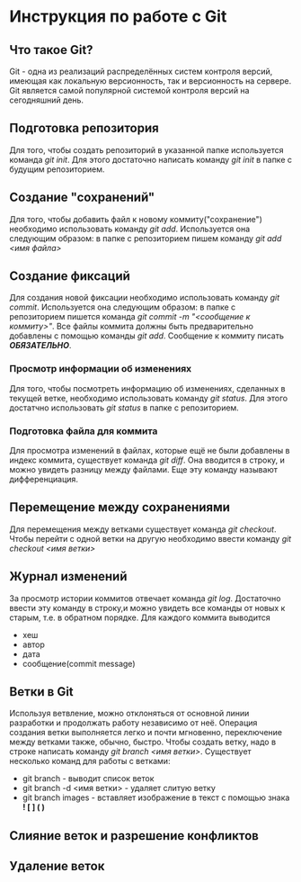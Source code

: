 # Инструкция по работе с Git

## Что такое Git?

Git - одна из реализаций распределённых систем контроля версий, имеющая как локальную версионность, так и версионность на сервере. Git является самой популярной системой контроля версий на сегодняшний день.

## Подготовка репозитория

Для того, чтобы создать репозиторий в указанной папке используется команда *git init*. Для этого достаточно написать команду *git init* в папке с будущим репозиторием.

## Создание "сохранений"

Для того, чтобы добавить файл к новому коммиту("сохранение") необходимо использовать команду *git add*. Используется она следующим образом: в папке с репозиторием пишем команду *git add <имя файла>*

## Создание фиксаций

Для создания новой фиксации необходимо использовать команду *git commit*. Используется она следующим образом: в папке с репозиторием пишется команда *git commit -m "<сообщение к коммиту>"*. Все файлы коммита должны быть предварительно добавлены с помощью команды *git add*. Сообщение к коммиту писать ***ОБЯЗАТЕЛЬНО***.

### Просмотр информации об изменениях

Для того, чтобы посмотреть информацию об изменениях, сделанных в текущей ветке, необходимо использовать команду *git status*. Для этого достатчно использовать *git status* в папке с репозиторием.

### Подготовка файла для коммита

Для просмотра изменений в файлах, которые ещё не были добавлены в индекс коммита, существует команда *git diff*. Она вводится в строку, и можно увидеть разницу между файлами. Еще эту команду называют дифференциация.

## Перемещение между сохранениями

Для перемещения между ветками существует команда *git checkout*. Чтобы перейти с одной ветки на другую необходимо ввести команду *git checkout <имя ветки>*

## Журнал изменений

За просмотр истории коммитов отвечает команда *git log*. Достаточно ввести эту команду в строку,и можно увидеть все команды от новых к старым, т.е. в обратном порядке. Для каждого коммита выводится 
* хеш
* автор
* дата
* сообщение(commit message)

## Ветки в Git

Используя ветвление, можно отклоняться от основной линии разработки и продолжать работу независимо от неё. Операция создания ветки выполняется легко и почти мгновенно, переключение между ветками также, обычно, быстро. Чтобы создать ветку, надо в строке написать команду *git branch <имя ветки>*. Существует несколько команд для работы с ветками:

* git branch - выводит список веток
* git branch -d <имя ветки> - удаляет слитую ветку
* git branch images - вставляет изображение в текст c помощью знака **! [ ] ( )**
 


## Слияние веток и разрешение конфликтов

## Удаление веток